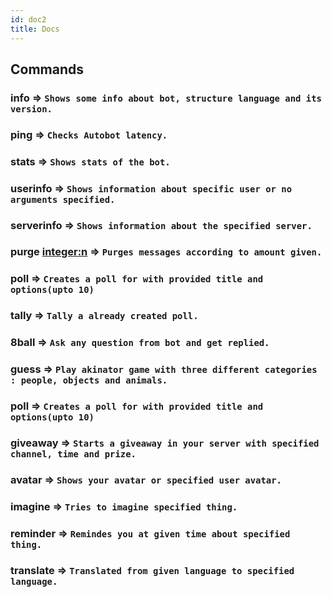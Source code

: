 ```yaml
---
id: doc2
title: Docs
---
```


## Commands

### **info**       => `Shows some info about bot, structure language and its version.`

### **ping**       => `Checks Autobot latency.`

### **stats**      => `Shows stats of the bot.`

### **userinfo**   => `Shows information about specific user or no arguments specified.`

### **serverinfo** => `Shows information about the specified server.`

### **purge <integer:n>** => `Purges messages according to amount given.`

### **poll** => `Creates a poll for with provided title and options(upto 10)`

### **tally** => `Tally a already created poll.`

### **8ball** => `Ask any question from bot and get replied.`

### **guess** => `Play akinator game with three different categories : people, objects and animals.`

### **poll** => `Creates a poll for with provided title and options(upto 10)`

### **giveaway** => `Starts a giveaway in your server with specified channel, time and prize.`

### **avatar** => `Shows your avatar or specified user avatar.`

### **imagine** => `Tries to imagine specified thing.`

### **reminder** => `Remindes you at given time about specified thing.`

### **translate** => `Translated from given language to specified language.`

  